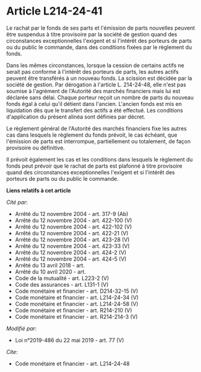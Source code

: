 # Article L214-24-41

Le rachat par le fonds de ses parts et l'émission de parts nouvelles peuvent être suspendus à titre provisoire par la société
de gestion quand des circonstances exceptionnelles l'exigent et si l'intérêt des porteurs de parts ou du public le commande,
dans des conditions fixées par le règlement du fonds.

Dans les mêmes circonstances, lorsque la cession de certains actifs ne serait pas conforme à l'intérêt des porteurs de parts,
les autres actifs peuvent être transférés à un nouveau fonds. La scission est décidée par la société de gestion. Par
dérogation à l'article L. 214-24-48, elle n'est pas soumise à l'agrément de l'Autorité des marchés financiers mais lui est
déclarée sans délai. Chaque porteur reçoit un nombre de parts du nouveau fonds égal à celui qu'il détient dans l'ancien.
L'ancien fonds est mis en liquidation dès que le transfert des actifs a été effectué. Les conditions d'application du présent
alinéa sont définies par décret.

Le règlement général de l'Autorité des marchés financiers fixe les autres cas dans lesquels le règlement du fonds prévoit, le
cas échéant, que l'émission de parts est interrompue, partiellement ou totalement, de façon provisoire ou définitive.

Il prévoit également les cas et les conditions dans lesquels le règlement du fonds peut prévoir que le rachat de parts est
plafonné à titre provisoire quand des circonstances exceptionnelles l'exigent et si l'intérêt des porteurs de parts ou du
public le commande.

**Liens relatifs à cet article**

_Cité par_:

  - Arrêté du 12 novembre 2004 - art. 317-9 (Ab)
  - Arrêté du 12 novembre 2004 - art. 422-100 (V)
  - Arrêté du 12 novembre 2004 - art. 422-102 (V)
  - Arrêté du 12 novembre 2004 - art. 422-21 (V)
  - Arrêté du 12 novembre 2004 - art. 423-28 (V)
  - Arrêté du 12 novembre 2004 - art. 423-33 (V)
  - Arrêté du 12 novembre 2004 - art. 424-2 (V)
  - Arrêté du 12 novembre 2004 - art. 424-5 (V)
  - Arrêté du 13 avril 2018 - art.
  - Arrêté du 10 avril 2020 - art.
  - Code de la mutualité - art. L223-2 (V)
  - Code des assurances - art. L131-1 (V)
  - Code monétaire et financier - art. D214-32-15 (V)
  - Code monétaire et financier - art. L214-24-34 (V)
  - Code monétaire et financier - art. L214-24-58 (V)
  - Code monétaire et financier - art. R214-210 (V)
  - Code monétaire et financier - art. R214-214-3 (V)

_Modifié par_:

  - Loi n°2019-486 du 22 mai 2019 - art. 77 (V)

_Cite_:

  - Code monétaire et financier - art. L214-24-48
